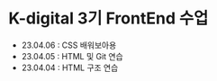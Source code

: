 # K-digital 3기 FrontEnd 수업
+ 23.04.06 : CSS 배워보아용
+ 23.04.05 : HTML 및 Git 연습
+ 23.04.04 : HTML 구조 연습
